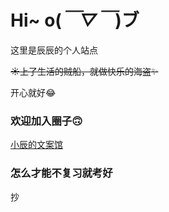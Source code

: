 # Hi~ o(*￣▽￣*)ブ
这里是辰辰的个人站点

~~☀上了生活的贼船，就做快乐的海盗✨~~

开心就好😂

### 欢迎加入圈子🙃

[小辰的文案馆](https://h5.dingtalk.com/circle/healthCheckin.html?corpId=dingfa559bdb6b1de9125d88b9c53a07fe03&0a191=30068&cbdbhh=qwertyuiop)

### 怎么才能不复习就考好

抄
